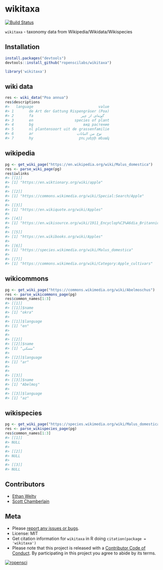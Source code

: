 wikitaxa
========



[![Build Status](https://api.travis-ci.org/ropenscilabs/wikitaxa.svg?branch=master)](https://travis-ci.org/ropenscilabs/wikitaxa)

`wikitaxa` - taxonomy data from Wikipedia/Wikidata/Wikispecies

## Installation


```r
install.packages("devtools")
devtools::install_github("ropenscilabs/wikitaxa")
```


```r
library('wikitaxa')
```

## wiki data


```r
res <- wiki_data("Poa annua")
res$descriptions
#>   language                              value
#> 1       de Art der Gattung Rispengräser (Poa)
#> 2       fa                      گونه‌ای از چبر
#> 3       en                   species of plant
#> 4       bg                       вид растение
#> 5       nl plantensoort uit de grassenfamilie
#> 6       ar                    نوع من النباتات
#> 7       hy                     բույսերի տեսակ
```

## wikipedia


```r
pg <- get_wiki_page("https://en.wikipedia.org/wiki/Malus_domestica")
res <- parse_wiki_page(pg)
res$iwlinks
#> [[1]]
#> [1] "https://en.wiktionary.org/wiki/apple"
#> 
#> [[2]]
#> [1] "https://commons.wikimedia.org/wiki/Special:Search/Apple"
#> 
#> [[3]]
#> [1] "https://en.wikiquote.org/wiki/Apples"
#> 
#> [[4]]
#> [1] "https://en.wikisource.org/wiki/1911_Encyclop%C3%A6dia_Britannica/Apple"
#> 
#> [[5]]
#> [1] "https://en.wikibooks.org/wiki/Apples"
#> 
#> [[6]]
#> [1] "https://species.wikimedia.org/wiki/Malus_domestica"
#> 
#> [[7]]
#> [1] "https://commons.wikimedia.org/wiki/Category:Apple_cultivars"
```

## wikicommons


```r
pg <- get_wiki_page("https://commons.wikimedia.org/wiki/Abelmoschus")
res <- parse_wikicommons_page(pg)
res$common_names[1:3]
#> [[1]]
#> [[1]]$name
#> [1] "okra"
#> 
#> [[1]]$language
#> [1] "en"
#> 
#> 
#> [[2]]
#> [[2]]$name
#> [1] "مسكي"
#> 
#> [[2]]$language
#> [1] "ar"
#> 
#> 
#> [[3]]
#> [[3]]$name
#> [1] "Abelmoş"
#> 
#> [[3]]$language
#> [1] "az"
```

## wikispecies


```r
pg <- get_wiki_page("https://species.wikimedia.org/wiki/Malus_domestica")
res <- parse_wikispecies_page(pg)
res$common_names[1:3]
#> [[1]]
#> NULL
#> 
#> [[2]]
#> NULL
#> 
#> [[3]]
#> NULL
```


## Contributors

* [Ethan Welty](https://github.com/ezwelty)
* [Scott Chamberlain](https://github.com/sckott)

## Meta

* Please [report any issues or bugs](https://github.com/ropenscilabs/wikitaxa/issues).
* License: MIT
* Get citation information for `wikitaxa` in R doing `citation(package = 'wikitaxa')`
* Please note that this project is released with a [Contributor Code of Conduct](CONDUCT.md). By participating in this project you agree to abide by its terms.

[![ropensci](https://ropensci.org/public_images/github_footer.png)](https://ropensci.org)
